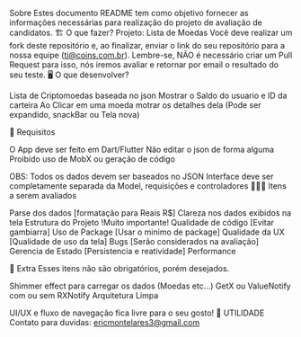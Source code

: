 Sobre
Estes documento README tem como objetivo fornecer as informações necessárias para realização do projeto de avaliação de candidatos.
🏗 O que fazer?
Projeto: Lista de Moedas
Você deve realizar um fork deste repositório e, ao finalizar, enviar o link do seu repositório para a nossa equipe (ti@coins.com.br). Lembre-se, NÃO é necessário criar um Pull Request para isso, nós iremos avaliar e retornar por email o resultado do seu teste.
🖥 O que desenvolver?

Lista de Criptomoedas baseada no json
Mostrar o Saldo do usuario e ID da carteira
Ao Clicar em uma moeda motrar os detalhes dela (Pode ser expandido, snackBar ou Tela nova)

🚨 Requisitos

O App deve ser feito em Dart/Flutter
Não editar o json de forma alguma
Proibido uso de MobX ou geração de código

OBS: Todos os dados devem ser baseados no JSON
Interface deve ser completamente separada da Model, requisições e controladores
🕵🏻‍♂️ Itens a serem avaliados

Parse dos dados [formatação para Reais R$]
Clareza nos dados exibidos na tela
Estrutura do Projeto !Muito importante!
Qualidade de código [Evitar gambiarra]
Uso de Package [Usar o minimo de package]
Qualidade da UX [Qualidade de uso da tela]
Bugs [Serão considerados na avaliação]
Gerencia de Estado [Persistencia e reatividade]
Performance

🎁 Extra
Esses itens não são obrigatórios, porém desejados.

Shimmer effect para carregar os dados (Moedas etc...)
GetX ou ValueNotify com ou sem RXNotify
Arquitetura Limpa

UI/UX e fluxo de navegação fica livre para o seu gosto!
🔗 UTILIDADE
Contato para duvidas: ericmontelares3@gmail.com
